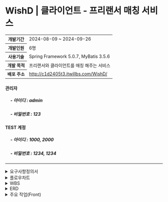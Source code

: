 <h1>WishD | 클라이언트 - 프리랜서 매칭 서비스</h1>
<table>
  <tr>
    <th>개발기간</th>
    <td>2024-08-09 ~ 2024-09-26</td>
  </tr>
  <tr>
    <th>개발인원</th>
    <td>6명</td>
  </tr>
  <tr>
    <th>사용기술</th>
    <td>Spring Framework 5.0.7, MyBatis 3.5.6</td>
  </tr>
  <tr>
    <th>개발 목적</th>
    <td>프리랜서와 클라이언트를 매칭 해주는 서비스</td>
  </tr>
  <tr>
    <th>배포 주소</th>
    <td><a href="http://c1d2405t3.itwillbs.com/WishD/">http://c1d2405t3.itwillbs.com/WishD/</a></td>
  </tr>
</table>
<h4>관리자</h4>
<h5>&nbsp;&nbsp;&nbsp;&nbsp; - 아이디 : admin </h5>
<h5>&nbsp;&nbsp;&nbsp;&nbsp; - 비밀번호  : 123 </h5>

<h4>TEST 계정</h4>
<h5>&nbsp;&nbsp;&nbsp;&nbsp; - 아이디 : 1000, 2000 </h5>
<h5>&nbsp;&nbsp;&nbsp;&nbsp; - 비밀번호  : 1234, 1234 </h5>

<hr>

<details>
  <summary>요구사항정의서</summary>
  
  <!-- WBS Images -->
  ![WBS](/WishD/images/WishD(요구사항정의서1).png)
  ![WBS](/WishD/images/WishD(요구사항정의서2).png)
</details>

<details>
  <summary>플로우차트</summary>
  
  <!-- WBS Images -->
  ![WBS](/WishD/images/WishD(플로우차트).png)
  
</details>

<details>
  <summary>WBS</summary>
  
  <!-- WBS Images -->
  ![WBS](/WishD/images/WishD(WBS).png)
  
</details>

<details>
  <summary>ERD</summary>
  
  <!-- WBS Images -->
  ![WBS](/WishD/images/WishD(ERD).png)
  
</details>

<details>
  <summary>주요 작업(Front)</summary>
  
  <!-- Front Images -->
  ![Front - 주요 작업](/WishD/images/WishD(front1).png)
  ![Front - 주요 작업](/WishD/images/WishD(front2).png)
  ![Front - 주요 작업](/WishD/images/WishD(front3).png)
  ![Front - 주요 작업](/WishD/images/WishD(front4).png)
  
</details>

